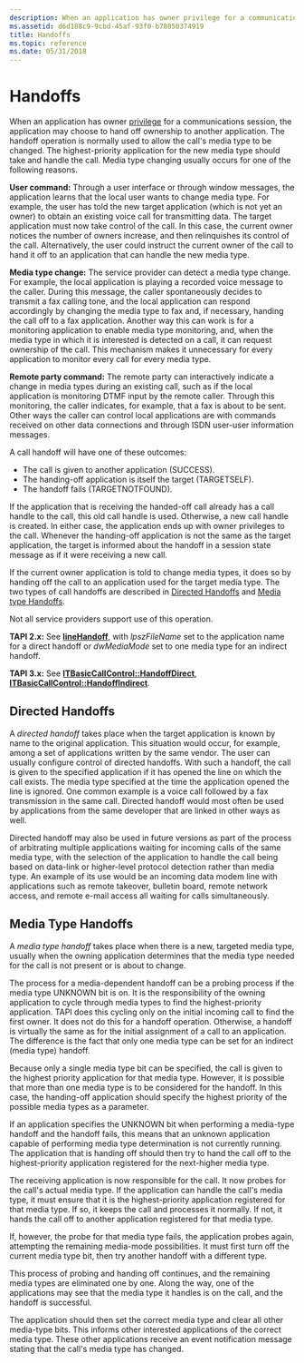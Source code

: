 ```yaml
---
description: When an application has owner privilege for a communications session, the application may choose to hand off ownership to another application.
ms.assetid: d6d188c9-9cbd-45af-93f0-b78850374919
title: Handoffs
ms.topic: reference
ms.date: 05/31/2018
---
```


# Handoffs

When an application has owner [privilege](privilege-ovr.md) for a communications session, the application may choose to hand off ownership to another application. The handoff operation is normally used to allow the call's media type to be changed. The highest-priority application for the new media type should take and handle the call. Media type changing usually occurs for one of the following reasons.

**User command:** Through a user interface or through window messages, the application learns that the local user wants to change media type. For example, the user has told the new target application (which is not yet an owner) to obtain an existing voice call for transmitting data. The target application must now take control of the call. In this case, the current owner notices the number of owners increase, and then relinquishes its control of the call. Alternatively, the user could instruct the current owner of the call to hand it off to an application that can handle the new media type.

**Media type change:** The service provider can detect a media type change. For example, the local application is playing a recorded voice message to the caller. During this message, the caller spontaneously decides to transmit a fax calling tone, and the local application can respond accordingly by changing the media type to fax and, if necessary, handing the call off to a fax application. Another way this can work is for a monitoring application to enable media type monitoring, and, when the media type in which it is interested is detected on a call, it can request ownership of the call. This mechanism makes it unnecessary for every application to monitor every call for every media type.

**Remote party command:** The remote party can interactively indicate a change in media types during an existing call, such as if the local application is monitoring DTMF input by the remote caller. Through this monitoring, the caller indicates, for example, that a fax is about to be sent. Other ways the caller can control local applications are with commands received on other data connections and through ISDN user-user information messages.

A call handoff will have one of these outcomes:

-   The call is given to another application (SUCCESS).
-   The handing-off application is itself the target (TARGETSELF).
-   The handoff fails (TARGETNOTFOUND).

If the application that is receiving the handed-off call already has a call handle to the call, this old call handle is used. Otherwise, a new call handle is created. In either case, the application ends up with owner privileges to the call. Whenever the handing-off application is not the same as the target application, the target is informed about the handoff in a session state message as if it were receiving a new call.

If the current owner application is told to change media types, it does so by handing off the call to an application used for the target media type. The two types of call handoffs are described in [Directed Handoffs](#directed-handoffs) and [Media type Handoffs](#media-type-handoffs).

Not all service providers support use of this operation.

**TAPI 2.x:** See [**lineHandoff**](/windows/win32/api/tapi/nf-tapi-linehandoff), with *lpszFileName* set to the application name for a direct handoff or *dwMediaMode* set to one media type for an indirect handoff.

**TAPI 3.x:** See [**ITBasicCallControl::HandoffDirect**](/windows/desktop/api/tapi3if/nf-tapi3if-itbasiccallcontrol-handoffdirect), [**ITBasicCallControl::HandoffIndirect**](/windows/desktop/api/tapi3if/nf-tapi3if-itbasiccallcontrol-handoffindirect).

## Directed Handoffs

A *directed handoff* takes place when the target application is known by name to the original application. This situation would occur, for example, among a set of applications written by the same vendor. The user can usually configure control of directed handoffs. With such a handoff, the call is given to the specified application if it has opened the line on which the call exists. The media type specified at the time the application opened the line is ignored. One common example is a voice call followed by a fax transmission in the same call. Directed handoff would most often be used by applications from the same developer that are linked in other ways as well.

Directed handoff may also be used in future versions as part of the process of arbitrating multiple applications waiting for incoming calls of the same media type, with the selection of the application to handle the call being based on data-link or higher-level protocol detection rather than media type. An example of its use would be an incoming data modem line with applications such as remote takeover, bulletin board, remote network access, and remote e-mail access all waiting for calls simultaneously.

## Media Type Handoffs

A *media type handoff* takes place when there is a new, targeted media type, usually when the owning application determines that the media type needed for the call is not present or is about to change.

The process for a media-dependent handoff can be a probing process if the media type UNKNOWN bit is on. It is the responsibility of the owning application to cycle through media types to find the highest-priority application. TAPI does this cycling only on the initial incoming call to find the first owner. It does not do this for a handoff operation. Otherwise, a handoff is virtually the same as for the initial assignment of a call to an application. The difference is the fact that only one media type can be set for an indirect (media type) handoff.

Because only a single media type bit can be specified, the call is given to the highest priority application for that media type. However, it is possible that more than one media type is to be considered for the handoff. In this case, the handing-off application should specify the highest priority of the possible media types as a parameter.

If an application specifies the UNKNOWN bit when performing a media-type handoff and the handoff fails, this means that an unknown application capable of performing media type determination is not currently running. The application that is handing off should then try to hand the call off to the highest-priority application registered for the next-higher media type.

The receiving application is now responsible for the call. It now probes for the call's actual media type. If the application can handle the call's media type, it must ensure that it is the highest-priority application registered for that media type. If so, it keeps the call and processes it normally. If not, it hands the call off to another application registered for that media type.

If, however, the probe for that media type fails, the application probes again, attempting the remaining media-mode possibilities. It must first turn off the current media type bit, then try another handoff with a different type.

This process of probing and handing off continues, and the remaining media types are eliminated one by one. Along the way, one of the applications may see that the media type it handles is on the call, and the handoff is successful.

The application should then set the correct media type and clear all other media-type bits. This informs other interested applications of the correct media type. These other applications receive an event notification message stating that the call's media type has changed.

 

 
